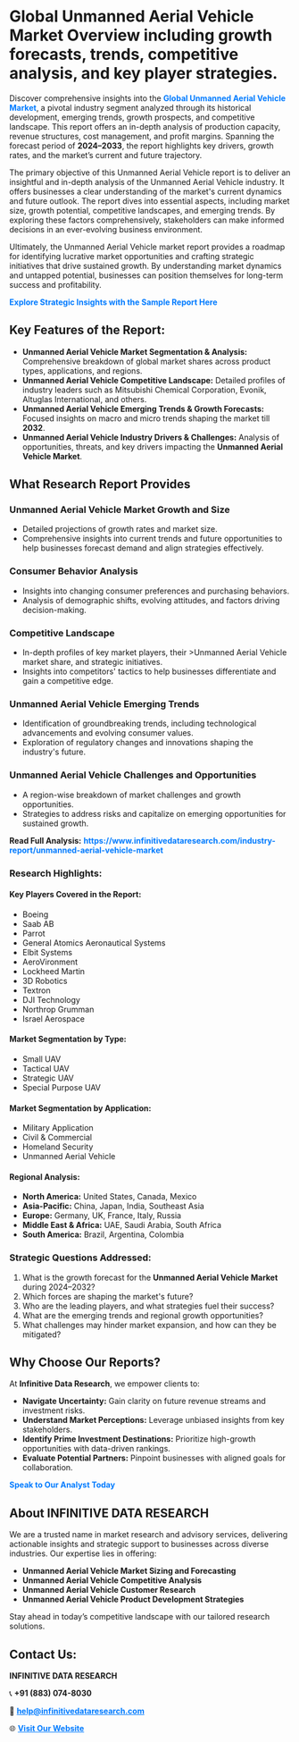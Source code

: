 <h1>Global Unmanned Aerial Vehicle Market Overview including growth forecasts, trends, competitive analysis, and key player strategies.</h1>
<p>
Discover comprehensive insights into the 
<a href="https://www.infinitivedataresearch.com/industry-report/unmanned-aerial-vehicle-market" rel="dofollow" style="color: #007BFF; text-decoration: none;"><strong>Global Unmanned Aerial Vehicle Market</strong></a>, a pivotal industry segment analyzed through its historical development, emerging trends, growth prospects, and competitive landscape. This report offers an in-depth analysis of production capacity, revenue structures, cost management, and profit margins. Spanning the forecast period of <strong>2024–2033</strong>, the report highlights key drivers, growth rates, and the market’s current and future trajectory.
</p>
<p>
The primary objective of this Unmanned Aerial Vehicle report is to deliver an insightful and in-depth analysis of the Unmanned Aerial Vehicle industry. It offers businesses a clear understanding of the market's current dynamics and future outlook. The report dives into essential aspects, including market size, growth potential, competitive landscapes, and emerging trends. By exploring these factors comprehensively, stakeholders can make informed decisions in an ever-evolving business environment.
</p>
<p>
Ultimately, the Unmanned Aerial Vehicle market report provides a roadmap for identifying lucrative market opportunities and crafting strategic initiatives that drive sustained growth. By understanding market dynamics and untapped potential, businesses can position themselves for long-term success and profitability.
</p>
<p>
<a href="https://www.infinitivedataresearch.com/request-sample/reportId=112147" style="color: #007BFF; text-decoration: none;"><strong>Explore Strategic Insights with the Sample Report Here</strong></a>
</p>

<h2>Key Features of the Report:</h2>
<ul>
<li><strong>Unmanned Aerial Vehicle Market Segmentation & Analysis:</strong> Comprehensive breakdown of global market shares across product types, applications, and regions.</li>
<li><strong>Unmanned Aerial Vehicle Competitive Landscape:</strong> Detailed profiles of industry leaders such as Mitsubishi Chemical Corporation, Evonik, Altuglas International, and others.</li>
<li><strong>Unmanned Aerial Vehicle Emerging Trends & Growth Forecasts:</strong> Focused insights on macro and micro trends shaping the market till <strong>2032</strong>.</li>
<li><strong>Unmanned Aerial Vehicle Industry Drivers & Challenges:</strong> Analysis of opportunities, threats, and key drivers impacting the <strong>Unmanned Aerial Vehicle Market</strong>.</li>
</ul>

<h2>What Research Report Provides</h2>
<h3>Unmanned Aerial Vehicle Market Growth and Size</h3>
<ul>
<li>Detailed projections of growth rates and market size.</li>
<li>Comprehensive insights into current trends and future opportunities to help businesses forecast demand and align strategies effectively.</li>
</ul>

<h3>Consumer Behavior Analysis</h3>
<ul>
<li>Insights into changing consumer preferences and purchasing behaviors.</li>
<li>Analysis of demographic shifts, evolving attitudes, and factors driving decision-making.</li>
</ul>

<h3>Competitive Landscape</h3>
<ul>
<li>In-depth profiles of key market players, their >Unmanned Aerial Vehicle market share, and strategic initiatives.</li>
<li>Insights into competitors' tactics to help businesses differentiate and gain a competitive edge.</li>
</ul>

<h3>Unmanned Aerial Vehicle Emerging Trends</h3>
<ul>
<li>Identification of groundbreaking trends, including technological advancements and evolving consumer values.</li>
<li>Exploration of regulatory changes and innovations shaping the industry's future.</li>
</ul>

<h3>Unmanned Aerial Vehicle Challenges and Opportunities</h3>
<ul>
<li>A region-wise breakdown of market challenges and growth opportunities.</li>
<li>Strategies to address risks and capitalize on emerging opportunities for sustained growth.</li>
</ul>
<p><strong>Read Full Analysis:</strong> <a href="https://www.infinitivedataresearch.com/industry-report/unmanned-aerial-vehicle-market" rel="dofollow" style="color: #007BFF; text-decoration: none;"><strong>https://www.infinitivedataresearch.com/industry-report/unmanned-aerial-vehicle-market</strong></a></p>
<h3>Research Highlights:</h3>
<h4>Key Players Covered in the Report:</h4>
<ul><li>Boeing</li><li>Saab AB</li><li>Parrot</li><li>General Atomics Aeronautical Systems</li><li>Elbit Systems</li><li>AeroVironment</li><li>Lockheed Martin</li><li>3D Robotics</li><li>Textron</li><li>DJI Technology</li><li>Northrop Grumman</li><li>Israel Aerospace</li></ul>
<h4>Market Segmentation by Type:</h4>
<ul><li>Small UAV</li><li>Tactical UAV</li><li>Strategic UAV</li><li>Special Purpose UAV</li></ul>
<h4>Market Segmentation by Application:</h4>
<ul><li>Military Application</li><li>Civil &amp; Commercial</li><li>Homeland Security</li><li>Unmanned Aerial Vehicle</li></ul>

<h4>Regional Analysis:</h4>
<ul>
<li><strong>North America:</strong> United States, Canada, Mexico</li>
<li><strong>Asia-Pacific:</strong> China, Japan, India, Southeast Asia</li>
<li><strong>Europe:</strong> Germany, UK, France, Italy, Russia</li>
<li><strong>Middle East & Africa:</strong> UAE, Saudi Arabia, South Africa</li>
<li><strong>South America:</strong> Brazil, Argentina, Colombia</li>
</ul>

<h3>Strategic Questions Addressed:</h3>
<ol>
<li>What is the growth forecast for the <strong>Unmanned Aerial Vehicle Market</strong> during 2024–2032?</li>
<li>Which forces are shaping the market's future?</li>
<li>Who are the leading players, and what strategies fuel their success?</li>
<li>What are the emerging trends and regional growth opportunities?</li>
<li>What challenges may hinder market expansion, and how can they be mitigated?</li>
</ol>

<h2>Why Choose Our Reports?</h2>
<p>At <strong>Infinitive Data Research</strong>, we empower clients to:</p>
<ul>
<li><strong>Navigate Uncertainty:</strong> Gain clarity on future revenue streams and investment risks.</li>
<li><strong>Understand Market Perceptions:</strong> Leverage unbiased insights from key stakeholders.</li>
<li><strong>Identify Prime Investment Destinations:</strong> Prioritize high-growth opportunities with data-driven rankings.</li>
<li><strong>Evaluate Potential Partners:</strong> Pinpoint businesses with aligned goals for collaboration.</li>
</ul>
<p><a href="https://www.infinitivedataresearch.com/industry-report/unmanned-aerial-vehicle-market" rel="dofollow" style="color: #007BFF; text-decoration: none;"><strong>Speak to Our Analyst Today</strong></a></p>

<h2>About INFINITIVE DATA RESEARCH</h2>
<p>We are a trusted name in market research and advisory services, delivering actionable insights and strategic support to businesses across diverse industries. Our expertise lies in offering:</p>
<ul>
<li><strong>Unmanned Aerial Vehicle Market Sizing and Forecasting</strong></li>
<li><strong>Unmanned Aerial Vehicle Competitive Analysis</strong></li>
<li><strong>Unmanned Aerial Vehicle Customer Research</strong></li>
<li><strong>Unmanned Aerial Vehicle Product Development Strategies</strong></li>
</ul>
<p>Stay ahead in today’s competitive landscape with our tailored research solutions.</p>

<h2>Contact Us:</h2>
<p><strong>INFINITIVE DATA RESEARCH</strong></p>
<p>📞 <strong>+91 (883) 074-8030</strong></p>
<p>📧 <strong><a href="mailto:help@infinitivedataresearch.com" style="color: #007BFF;">help@infinitivedataresearch.com</a></strong></p>
<p>🌐 <strong><a href="https://www.infinitivedataresearch.com" rel="dofollow" style="color: #007BFF;">Visit Our Website</a></strong></p>